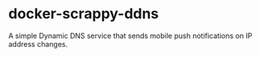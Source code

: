 # docker-scrappy-ddns
A simple Dynamic DNS service that sends mobile push notifications on IP address changes.
